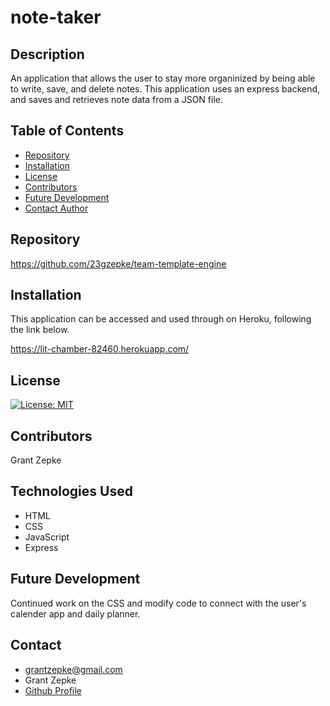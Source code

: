 # note-taker

## Description
An application that allows the user to stay more organinized by being able to write, save, and delete notes. This application uses an express backend, and saves and retrieves note data from a JSON file.

## Table of Contents

  - [Repository](#Repository)
  - [Installation](#Installation)
  - [License](#License)
  - [Contributors](#Contributors)
  - [Future Development](#Development)
  - [Contact Author](#Contact)

## Repository

https://github.com/23gzepke/team-template-engine

## Installation
This application can be accessed and used through on Heroku, following the link below.

https://lit-chamber-82460.herokuapp.com/

## License
[![License: MIT](https://img.shields.io/badge/License-MIT-yellow.svg)](https://opensource.org/licenses/MIT)

## Contributors

 Grant Zepke

## Technologies Used
* HTML
* CSS
* JavaScript
* Express

## Future Development
Continued work on the CSS and modify code to connect with the user's calender app and daily planner.


## Contact

- <grantzepke@gmail.com>
- Grant Zepke
- [Github Profile](https://github.com/23gzepke)

